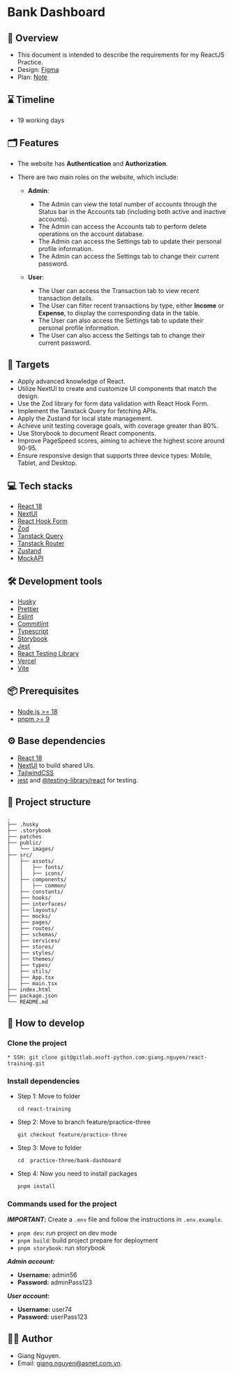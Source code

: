 # Bank Dashboard

## 📝 Overview

- This document is intended to describe the requirements for my ReactJS Practice.
- Design: [Figma](https://www.figma.com/design/lDvMDOy9aGtVCmdu10G4CB/BankDash---UI?node-id=0-1&t=DJCyUdsZ9irdxe9Z-1)
- Plan: [Note](https://docs.google.com/document/d/1NZQ3uxJq4cvBGEIdmLuhSFxPtjKPpAK3ODrWB6y5ZFE/edit?usp=sharing)

## ⌛ Timeline

- 19 working days

## 🗂️ Features

- The website has **Authentication** and **Authorization**.
- There are two main roles on the website, which include:

  - **Admin**:

    - The Admin can view the total number of accounts through the Status bar in the Accounts tab (including both active and inactive accounts).
    - The Admin can access the Accounts tab to perform delete operations on the account database.
    - The Admin can access the Settings tab to update their personal profile information.
    - The Admin can access the Settings tab to change their current password.

  - **User**:

    - The User can access the Transaction tab to view recent transaction details.
    - The User can filter recent transactions by type, either **Income** or **Expense**, to display the corresponding data in the table.
    - The User can also access the Settings tab to update their personal profile information.
    - The User can also access the Settings tab to change their current password.

## 🎯 Targets

- Apply advanced knowledge of React.
- Utilize NextUI to create and customize UI components that match the design.
- Use the Zod library for form data validation with React Hook Form.
- Implement the Tanstack Query for fetching APIs.
- Apply the Zustand for local state management.
- Achieve unit testing coverage goals, with coverage greater than 80%.
- Use Storybook to document React components.
- Improve PageSpeed scores, aiming to achieve the highest score around 90-95.
- Ensure responsive design that supports three device types: Mobile, Tablet, and Desktop.

## 💻 Tech stacks

- [React 18](https://react.dev/)
- [NextUI](https://nextui.org/)
- [React Hook Form](https://react-hook-form.com/)
- [Zod](https://zod.dev/)
- [Tanstack Query](https://tanstack.com/query/latest)
- [Tanstack Router](https://tanstack.com/router/latest)
- [Zustand](https://zustand.docs.pmnd.rs/)
- [MockAPI](https://mockapi.io/)

## 🛠️ Development tools

- [Husky](https://typicode.github.io/husky/)
- [Prettier](https://prettier.io/)
- [Eslint](https://eslint.org/)
- [Commitlint](https://commitlint.js.org/)
- [Typescript](https://www.typescriptlang.org/)
- [Storybook](https://github.com/storybookjs/storybook/tree/next/code/lib/cli)
- [Jest](https://jestjs.io/)
- [React Testing Library](https://testing-library.com/docs/react-testing-library/intro/)
- [Vercel](https://vercel.com)
- [Vite](https://vitejs.dev)

## 📦 Prerequisites

- [Node.js >= 18](https://nodejs.org/)
- [pnpm >= 9](https://pnpm.io/installation)

## ⚙️ Base dependencies

- [React 18](https://react.dev/)
- [NextUI](https://nextui.org/) to build shared UIs.
- [TailwindCSS](https://tailwindcss.com/docs/installation)
- [jest](https://jestjs.io/docs/getting-started) and [@testing-library/react](https://testing-library.com/docs/react-testing-library/intro/) for testing.

## 📁 Project structure

```shell
.
├── .husky
├── .storybook
├── patches
├── public/
│   └── images/
├── src/
│   ├── assets/
│   │   ├── fonts/
│   │   ├── icons/
│   ├── components/
│   │   ├── common/
│   ├── constants/
│   ├── hooks/
│   ├── interfaces/
│   ├── layouts/
│   ├── mocks/
│   ├── pages/
│   ├── routes/
│   ├── schemas/
│   ├── services/
│   ├── stores/
│   ├── styles/
│   ├── themes/
│   ├── types/
│   ├── utils/
│   ├── App.tsx
│   ├── main.tsx
├── index.html
├── package.json
└── README.md
```

## 🚀 How to develop

### Clone the project

```
* SSH: git clone git@gitlab.asoft-python.com:giang.nguyen/react-training.git
```

### Install dependencies

- Step 1: Move to folder
  ```
  cd react-training
  ```
- Step 2: Move to branch feature/practice-three
  ```
  git checkout feature/practice-three
  ```
- Step 3: Move to folder
  ```
  cd  practice-three/bank-dashboard
  ```
- Step 4: Now you need to install packages
  ```
  pnpm install
  ```

### Commands used for the project

<b>_IMPORTANT_:</b> Create a `.env` file and follow the instructions in `.env.example`.

- `pnpm dev`: run project on dev mode
- `pnpm build`: build project prepare for deployment
- `pnpm storybook`: run storybook

**_Admin account:_**

- **Username:** admin56
- **Password:** adminPass123

**_User account:_**

- **Username:** user74
- **Password:** userPass123

## 👨‍💻 Author

- Giang Nguyen.
- Email: giang.nguyen@asnet.com.vn.

